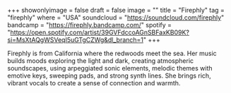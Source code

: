 +++
showonlyimage = false
draft = false
image = ""
title = "Firephly"
tag = "firephly"
where = "USA"
soundcloud = "https://soundcloud.com/firephly"
bandcamp = "https://firephly.bandcamp.com/"
spotify = "https://open.spotify.com/artist/39GVFdccoAGnSBFaxKB09K?si=MsXtAQgWSVeqI5uGTgCZWg&dl_branch=1"
+++

Firephly is from California where the redwoods meet the sea. Her music builds moods exploring the light and dark, creating atmospheric soundscapes, using arpeggiated sonic elements, melodic themes with emotive keys, sweeping pads, and strong synth lines. She brings rich, vibrant vocals to create a sense of connection and warmth.
